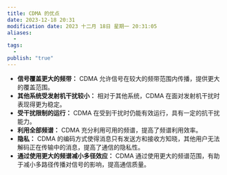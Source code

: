 ```yaml
---
title: CDMA 的优点
date: 2023-12-18 20:31
modification date: 2023 十二月 18日 星期一 20:31:05
aliases:
  - 
tags:
  - 
publish: "true"
---
```


- **信号覆盖更大的频带：** CDMA 允许信号在较大的频带范围内传播，提供更大的覆盖范围。
- **其他系统受发射机干扰较小：** 相对于其他系统，CDMA 在面对发射机干扰时表现得更为稳定。
- **受干扰限制的运行：** CDMA 在受到干扰时仍能有效运行，具有一定的抗干扰能力。
- **利用全部频谱：** CDMA 充分利用可用的频谱，提高了频谱利用效率。
- **隐私：** CDMA 的编码方式使得消息只有发送方和接收方知晓，其他用户无法解码正在传输中的消息，提高了通信的隐私性。
- **通过使用更大的频谱减小多径效应：** CDMA 通过使用更大的频谱范围，有助于减小多路径传播对信号的影响，提高通信质量。
